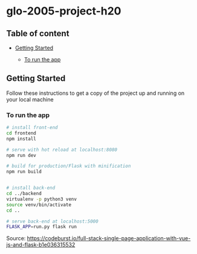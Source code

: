 # glo-2005-project-h20

## Table of content

- [Getting Started](#getting-started)

	- [To run the app](#to-run-the-app)

## Getting Started

Follow these instructions to get a copy of the project up and running on your local machine

### To run the app

``` bash
# install front-end
cd frontend
npm install

# serve with hot reload at localhost:8080
npm run dev

# build for production/Flask with minification
npm run build


# install back-end
cd ../backend
virtualenv -p python3 venv
source venv/bin/activate
cd ..

# serve back-end at localhost:5000
FLASK_APP=run.py flask run
```

Source: <https://codeburst.io/full-stack-single-page-application-with-vue-js-and-flask-b1e036315532>



